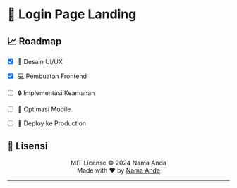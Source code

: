 # 🌟 Login Page Landing




## 📈 Roadmap

- [x] 🎨 Desain UI/UX
- [x] 💻 Pembuatan Frontend
- [ ] 🔒 Implementasi Keamanan
- [ ] 📱 Optimasi Mobile
- [ ] 🚀 Deploy ke Production


## 📝 Lisensi

<p align="center">
  MIT License &copy; 2024 Nama Anda
  <br/>
  Made with ❤️ by <a href="https://github.com/username">Nama Anda</a>
</p>

---


